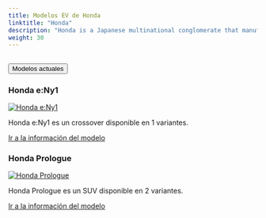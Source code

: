 ```yaml
---
title: Modelos EV de Honda
linktitle: "Honda"
description: "Honda is a Japanese multinational conglomerate that manufactures automobiles, motorcycles, and power equipment. It is the world's largest motorcycle manufacturer and one of the largest automobile manufacturers. Honda also has a luxury brand called Acura, which it launched in 1986 as the first Japanese luxury brand."
weight: 30
---
```

<!-- markdownlint-disable MD033 -->
<!-- markdownlint-disable MD010 -->


<div class="accordion" id="accordionPanelsStayOpenExample">
    <div class="accordion-item">
        <h2 class="accordion-header">
            <button class="accordion-button" type="button" data-bs-toggle="collapse" data-bs-target="#panelsStayOpen-collapseOne" aria-expanded="true" aria-controls="panelsStayOpen-collapseOne">
                        Modelos actuales
            </button>
        </h2>
        <div id="panelsStayOpen-collapseOne" class="accordion-collapse collapse show">
            <div class="accordion-body">
    <div class="container p-3 mb-4 bg-body-tertiary rounded border">
        <h3>Honda e:Ny1</h3>
        <div class="row">
            <div class="col col-12 col-md-6">
                <a href="e_ny1">
                    <img src="https://media.evkx.net/multimedia/models/honda/e_ny1/e_ny1/main_1_st.jpg" class="img-fluid" alt="Honda e:Ny1" >
                </a>
            </div>
            <div class="col col-12 col-md-6"><p>
Honda e:Ny1 es un crossover disponible en 1 variantes.
</p>
	<a href="e_ny1/" class="btn btn-outline-primary" role="button">Ir a la información del modelo</a>
		</div>
	</div>
</div>
    <div class="container p-3 mb-4 bg-body-tertiary rounded border">
        <h3>Honda Prologue</h3>
        <div class="row">
            <div class="col col-12 col-md-6">
                <a href="prologue">
                    <img src="https://media.evkx.net/multimedia/models/honda/prologue/prologue_awd/main_1_st.jpg" class="img-fluid" alt="Honda Prologue" >
                </a>
            </div>
            <div class="col col-12 col-md-6"><p>
Honda Prologue es un SUV disponible en 2 variantes.
</p>
	<a href="prologue/" class="btn btn-outline-primary" role="button">Ir a la información del modelo</a>
		</div>
	</div>
</div>
        </div>
    </div>
</div></div>
